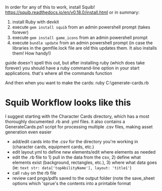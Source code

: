 In order for any of this to work, install Squib! https://squib.readthedocs.io/en/v0.18.0/install.html or in summary:

1) install Ruby with devkit
2) execute `gem install squib` from an admin powershell prompt (takes forever)
3) execute `gem install game_icons` from an admin powershell prompt
4) execute `bundle update` from an admin powershell prompt (in case the libraries in the gemfile.lock file are old this updates them. It also installs them! How handy!)

guide doesn't spell this out, but after installing ruby (which does take forever) you should have a ruby command-line option in your start applications. that's where all the commands function

And then when you want to make the cards: ruby C:<wherever you cloned this repo>\generate-cards.rb

# Squib Workflow looks like this
I suggest starting with the Character Cards directory, which has a most thoroughly documented .rb and .yml files. 
it also contains a GenerateCards.ps1 script for processing multiple .csv files, making asset generation even easier

- add/edit cards into the .csv for the directory you're working in (character cards, equipment cards, etc.)
- edit layout.yml to define new elements/edit where elements  as needed
- edit the .rb file to 1) pull in the data from the csv, 2) define what elements exist (background, rectangles, etc.), 3) where what data goes (ie: `text str: data['topAbilityName'], layout: 'title1'`)
- call `ruby` on the rb file
- review card pngs/pdfs saved to the output folder (note the save_sheet options which 'sprue's the contents into a printable format
